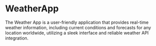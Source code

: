 # WeatherApp
The Weather App is a user-friendly application that provides real-time weather information, including current conditions and forecasts for any location worldwide, utilizing a sleek interface and reliable weather API integration.
